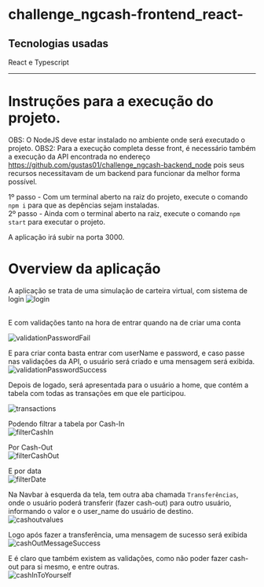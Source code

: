 # challenge_ngcash-frontend_react-

<h2>Tecnologias usadas</h2>
React e Typescript
<hr>

# Instruções para a execução do projeto.
OBS: O NodeJS deve estar instalado no ambiente onde será executado o projeto.
OBS2: Para a execução completa desse front, é necessário também a execução da API encontrada no endereço https://github.com/gustas01/challenge_ngcash-backend_node pois seus recursos necessitavam de um backend para funcionar da melhor forma possível.

1º passo - Com um terminal aberto na raiz do projeto, execute o comando  `npm i` para que as depências sejam instaladas.<br>
2º passo - Ainda com o terminal aberto na raiz, execute o comando `npm start` para executar o projeto.

A aplicação irá subir na porta 3000.

# Overview da aplicação
A aplicação se trata de uma simulação de carteira virtual, com sistema de login
![login](https://user-images.githubusercontent.com/50846424/202816665-bae6b762-a806-4b77-b9cd-b32175f234e5.PNG)

<br>
E com validações tanto na hora de entrar quando na de criar uma conta

![validationPasswordFail](https://user-images.githubusercontent.com/50846424/202816806-8d19f815-f6d2-4ae2-a35f-95b50a0b70dc.PNG)


E para criar conta basta entrar com userName e password, e caso passe nas validações da API, o usuário será criado e uma mensagem será exibida. <br>
![validationPasswordSuccess](https://user-images.githubusercontent.com/50846424/202816905-3ce9aedc-21f1-416a-b77c-7fed1248a52c.PNG)

Depois de logado, será apresentada para o usuário a home, que contém a tabela com todas as transações em que ele participou.<br>

![transactions](https://user-images.githubusercontent.com/50846424/202817028-6bfc2279-36fd-45fb-a23f-497c44edb132.PNG)

Podendo filtrar a tabela por Cash-In <br>
![filterCashIn](https://user-images.githubusercontent.com/50846424/202817115-f64d5b94-a42d-44fa-b9fd-3a0c6040ca37.PNG)

Por Cash-Out <br>
![filterCashOut](https://user-images.githubusercontent.com/50846424/202817179-b31b1e4c-e20e-46a5-828c-a864b3cdfb0c.PNG)

E por data <br>
![filterDate](https://user-images.githubusercontent.com/50846424/202817199-3d7e52c5-0596-431c-87b7-08ee759b8a1c.PNG)

Na Navbar à esquerda da tela, tem outra aba chamada `Transferências`, onde o usuário poderá transferir (fazer cash-out) para outro usuário, informando o valor e o user_name do usuário de destino. <br>
![cashoutvalues](https://user-images.githubusercontent.com/50846424/202817436-37fd9c05-9d5e-4f46-8c4a-84068110badf.PNG)

Logo após fazer a transferência, uma mensagem de sucesso será exibida <br>
![cashOutMessageSuccess](https://user-images.githubusercontent.com/50846424/202817495-d4a393d8-a000-49c5-9e39-4f9d7ea74016.PNG)

E é claro que também existem as validações, como não poder fazer cash-out para si mesmo, e entre outras. <br>
![cashInToYourself](https://user-images.githubusercontent.com/50846424/202817560-0cec71cc-f3d3-45c7-b17f-38c16b4900fa.PNG)
